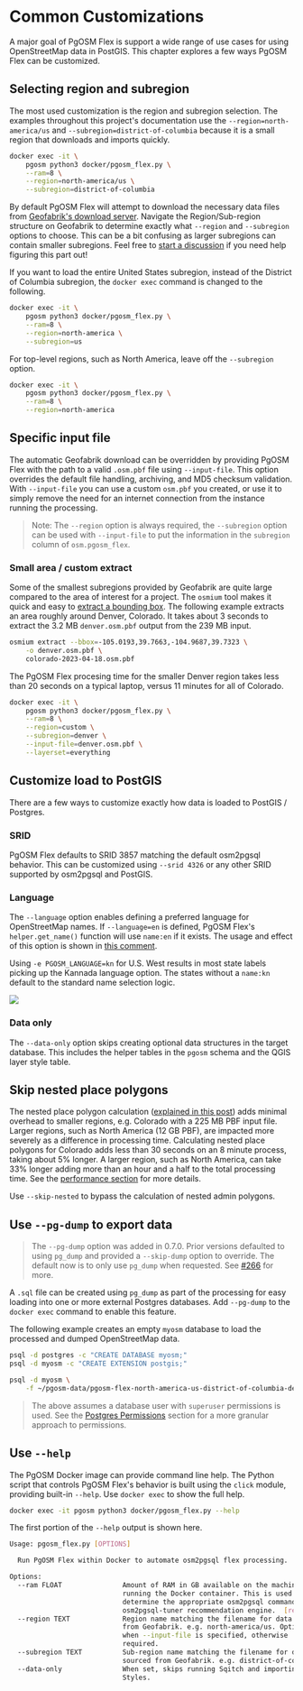# Common Customizations

A major goal of PgOSM Flex is support a wide range of use cases for using
OpenStreetMap data in PostGIS. This chapter explores a few ways PgOSM Flex
can be customized.


## Selecting region and subregion

The most used customization is the region and subregion selection.
The examples throughout this project's documentation use
the `--region=north-america/us` and `--subregion=district-of-columbia`
because it is a small region that downloads and imports quickly.

```bash
docker exec -it \
    pgosm python3 docker/pgosm_flex.py \
    --ram=8 \
    --region=north-america/us \
    --subregion=district-of-columbia
```

By default PgOSM Flex will attempt to download the necessary data files
from [Geofabrik's download server](https://download.geofabrik.de/).
Navigate the Region/Sub-region structure on Geofabrik to determine
exactly what `--region` and `--subregion` options to choose.
This can be a bit confusing as larger subregions can contain smaller subregions.
Feel free to [start a discussion](https://github.com/rustprooflabs/pgosm-flex/discussions/new/choose) if you need help figuring this part out!

If you want to load the entire United States subregion, instead of
the District of Columbia subregion, the `docker exec` command is changed to the
following.

```bash
docker exec -it \
    pgosm python3 docker/pgosm_flex.py \
    --ram=8 \
    --region=north-america \
    --subregion=us
```

For top-level regions, such as North America, leave off the `--subregion` option.

```bash
docker exec -it \
    pgosm python3 docker/pgosm_flex.py \
    --ram=8 \
    --region=north-america
```

## Specific input file

The automatic Geofabrik download can be overridden by providing PgOSM Flex
with the path to a valid `.osm.pbf` file using `--input-file`.
This option overrides the default file handling, archiving, and MD5
checksum validation.  With `--input-file` you can use a custom `osm.pbf`
you created, or use it to simply remove the need for an internet connection
from the instance running the processing.

> Note: The `--region` option is always required, the `--subregion` option can be used with `--input-file` to put the information in the `subregion` column of `osm.pgosm_flex`.


### Small area / custom extract

Some of the smallest subregions provided by Geofabrik are quite large compared
to the area of interest for a project.
The `osmium` tool makes it quick and easy to
[extract a bounding box](https://docs.osmcode.org/osmium/latest/osmium-extract.html).
The following example extracts an area roughly around Denver, Colorado.
It takes about 3 seconds to extract the 3.2 MB `denver.osm.pbf` output from
the 239 MB input.

```bash
osmium extract --bbox=-105.0193,39.7663,-104.9687,39.7323 \
    -o denver.osm.pbf \
    colorado-2023-04-18.osm.pbf
```

The PgOSM Flex procesing time for the smaller Denver region takes less than 20 seconds on a
typical laptop, versus 11 minutes for all of Colorado.

```bash
docker exec -it \
    pgosm python3 docker/pgosm_flex.py \
    --ram=8 \
    --region=custom \
    --subregion=denver \
    --input-file=denver.osm.pbf \
    --layerset=everything
```

## Customize load to PostGIS

There are a few ways to customize exactly how data is loaded to PostGIS / Postgres.

### SRID

PgOSM Flex defaults to SRID 3857 matching the default osm2pgsql behavior.
This can be customized using `--srid 4326` or any other SRID supported by
osm2pgsql and PostGIS. 



### Language

The `--language` option enables defining a preferred language for OpenStreetMap
names.  If `--language=en` is defined, PgOSM Flex's `helper.get_name()`
function will use `name:en` if it exists.  The usage and effect
of this option is shown in [this comment](https://github.com/rustprooflabs/pgosm-flex/issues/93#issuecomment-818271870).

Using `-e PGOSM_LANGUAGE=kn` for U.S. West results in most state labels picking
up the Kannada language option.  The states without a `name:kn` default
to the standard name selection logic.

![](https://user-images.githubusercontent.com/3085224/114467942-ecd29700-9ba7-11eb-980a-10a127fd3c97.png)



### Data only

The `--data-only` option skips creating optional data structures in the target
database.  This includes the helper tables in the `pgosm` schema and the 
QGIS layer style table.




## Skip nested place polygons

The nested place polygon calculation
([explained in this post](https://blog.rustprooflabs.com/2021/01/pgosm-flex-improved-openstreetmap-places-postgis))
adds minimal overhead to smaller regions, e.g. Colorado with a 225 MB PBF input file.
Larger regions, such as North America (12 GB PBF),
are impacted more severely as a difference in processing time.
Calculating nested place polygons for Colorado adds less than 30 seconds on an 8 minute process,
taking about 5% longer.
A larger region, such as North America, can take 33% longer adding more than
an hour and a half to the total processing time.
See the [performance section](performance.md) for more details.


Use `--skip-nested` to bypass the calculation of nested admin polygons.


## Use `--pg-dump` to export data

> The `--pg-dump` option was added in 0.7.0.  Prior versions defaulted to using `pg_dump` and provided a `--skip-dump` option to override.  The default now is to only use `pg_dump` when requested.  See [#266](https://github.com/rustprooflabs/pgosm-flex/issues/266) for more.


A `.sql` file can be created using `pg_dump` as part of the processing
for easy loading into one or more external Postgres databases.
Add `--pg-dump` to the `docker exec` command to enable this feature.

The following example
creates an empty `myosm` database to load the processed and dumped OpenStreetMap
data.


```bash
psql -d postgres -c "CREATE DATABASE myosm;"
psql -d myosm -c "CREATE EXTENSION postgis;"

psql -d myosm \
    -f ~/pgosm-data/pgosm-flex-north-america-us-district-of-columbia-default-2023-01-21.sql
```

> The above assumes a database user with `superuser` permissions is used. See the [Postgres Permissions](postgres-permissions.md) section for a more granular approach to permissions.





## Use `--help`

The PgOSM Docker image can provide command line help.
The Python script that controls PgOSM Flex's behavior is built using the
`click` module, providing built-in `--help`.
Use `docker exec` to show the full help.


```bash
docker exec -it pgosm python3 docker/pgosm_flex.py --help
```

The first portion of the `--help` output is shown here.

```bash
Usage: pgosm_flex.py [OPTIONS]

  Run PgOSM Flex within Docker to automate osm2pgsql flex processing.

Options:
  --ram FLOAT               Amount of RAM in GB available on the machine
                            running the Docker container. This is used to
                            determine the appropriate osm2pgsql command via
                            osm2pgsql-tuner recommendation engine.  [required]
  --region TEXT             Region name matching the filename for data sourced
                            from Geofabrik. e.g. north-america/us. Optional
                            when --input-file is specified, otherwise
                            required.
  --subregion TEXT          Sub-region name matching the filename for data
                            sourced from Geofabrik. e.g. district-of-columbia
  --data-only               When set, skips running Sqitch and importing QGIS
                            Styles.

```






